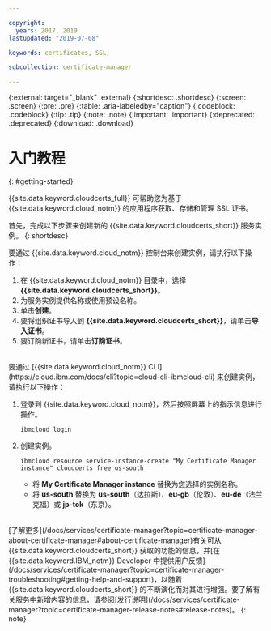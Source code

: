 ```yaml
---

copyright:
  years: 2017, 2019
lastupdated: "2019-07-08"

keywords: certificates, SSL,

subcollection: certificate-manager

---
```


{:external: target="_blank" .external}
{:shortdesc: .shortdesc}
{:screen: .screen}
{:pre: .pre}
{:table: .aria-labeledby="caption"}
{:codeblock: .codeblock}
{:tip: .tip}
{:note: .note}
{:important: .important}
{:deprecated: .deprecated}
{:download: .download}

# 入门教程
{: #getting-started}

{{site.data.keyword.cloudcerts_full}} 可帮助您为基于 {{site.data.keyword.cloud_notm}} 的应用程序获取、存储和管理 SSL 证书。
  
首先，完成以下步骤来创建新的 {{site.data.keyword.cloudcerts_short}} 服务实例。
{: shortdesc}

要通过 {{site.data.keyword.cloud_notm}} 控制台来创建实例，请执行以下操作：

1.	在 {{site.data.keyword.cloud_notm}} 目录中，选择 **{{site.data.keyword.cloudcerts_short}}**。
2.	为服务实例提供名称或使用预设名称。
3.	单击**创建**。
4.	要将组织证书导入到 **{{site.data.keyword.cloudcerts_short}}**，请单击**导入证书**。
5.	要订购新证书，请单击**订购证书**。

<br/>
要通过 [{{site.data.keyword.cloud_notm}} CLI](https://cloud.ibm.com/docs/cli?topic=cloud-cli-ibmcloud-cli) 来创建实例，请执行以下操作：

1. 登录到 {{site.data.keyword.cloud_notm}}，然后按照屏幕上的指示信息进行操作。

   ```
   ibmcloud login
   ```

2. 创建实例。

   ```
   ibmcloud resource service-instance-create "My Certificate Manager instance" cloudcerts free us-south
   ```

   - 将 **My Certificate Manager instance** 替换为您选择的实例名称。
   - 将 **us-south** 替换为 **us-south**（达拉斯）、**eu-gb**（伦敦）、**eu-de**（法兰克福）或 **jp-tok**（东京）。

<br/>
[了解更多](/docs/services/certificate-manager?topic=certificate-manager-about-certificate-manager#about-certificate-manager)有关可从 {{site.data.keyword.cloudcerts_short}} 获取的功能的信息，并[在 {{site.data.keyword.IBM_notm}} Developer 中提供用户反馈](/docs/services/certificate-manager?topic=certificate-manager-troubleshooting#getting-help-and-support)，以随着 {{site.data.keyword.cloudcerts_short}} 的不断演化而对其进行增强。要了解有关服务中新增内容的信息，请参阅[发行说明](/docs/services/certificate-manager?topic=certificate-manager-release-notes#release-notes)。
{: note}
